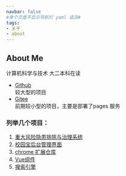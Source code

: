 ```yaml
---
navbar: false
#单个页面不显示导航栏 yaml 语法#
tags: 
- 关于
- about
---
```

## About Me

计算机科学与技术 大二本科在读

- [Github](https://github.com/Galileo01)   
 较大型的项目
- [Gitee](https://gitee.com/ego-git)   
前期较小型的项目，主要是部署了pages 服务

### 列举几个项目：

1. [重大风险隐患排除与治理系统](https://github.com/Galileo01/Risk_management_system_byVue)
2. [校园宝后台管理界面](https://github.com/Galileo01/School_life_management_Vue)
3. [chrome 扩展仓库](https://github.com/Galileo01/chrome_extends)
4. [Vue组件](https://github.com/Galileo01/myComponents)
5. [搜索引擎](https://github.com/Galileo01/Search_page)


